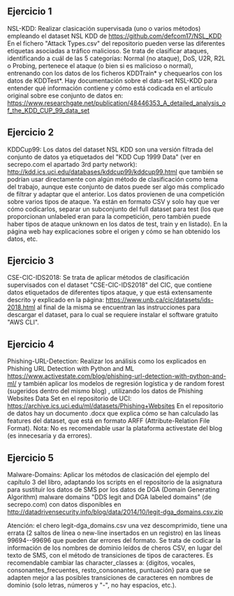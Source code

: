 
## Ejercicio 1
NSL-KDD: Realizar clasicación supervisada (uno o varios métodos) empleando el dataset NSL KDD de https://github.com/defcom17/NSL_KDD
En el fichero "Attack Types.csv" del repositorio pueden verse las diferentes etiquetas asociadas a tráfico malicioso. Se trata de clasificar ataques, identificando a cuál de las 5 categorías: Normal (no ataque), DoS, U2R, R2L o Probing, pertenece el ataque (o bien si es malicioso o normal), entrenando con los datos de los ficheros KDDTrain* y chequearlos con los datos de KDDTest*.
Hay documentación sobre el data-set NSL-KDD para entender qué información contiene y cómo está codicada en el artículo original sobre ese conjunto de datos en: https://www.researchgate.net/publication/48446353_A_detailed_analysis_of_the_KDD_CUP_99_data_set

## Ejercicio 2

KDDCup99: Los datos del dataset NSL KDD son una versión filtrada del conjunto de datos ya etiquetados del "KDD Cup 1999 Data" (ver en secrepo.com el apartado 3rd party network): http://kdd.ics.uci.edu/databases/kddcup99/kddcup99.html que también se podrían usar directamente con algún método de clasificación como tema del trabajo, aunque este conjunto de datos puede ser algo más
complicado de filtrar y adaptar que el anterior.
Los datos provienen de una competición sobre varios tipos de ataque. Ya están en formato CSV y solo hay que ver cómo codicarlos, separar un subconjunto del full dataset para test (los que proporcionan unlabeled eran para la competición, pero también puede haber tipos de ataque unknown en los datos de test, train y en listado). En la página web hay explicaciones sobre el origen y cómo se han obtenido los datos, etc.

## Ejercicio 3
CSE-CIC-IDS2018: Se trata de aplicar métodos de clasificación supervisados con el dataset "CSE-CIC-IDS2018" del CIC, que contiene datos etiquetados de diferentes tipos ataque, y que está extensamente descrito y explicado en la página: https://www.unb.ca/cic/datasets/ids-2018.html al final de la misma se encuentran las instrucciones para descargar el dataset, para lo cual se requiere instalar el software gratuito "AWS CLI".

## Ejercicio 4
Phishing-URL-Detection: Realizar los análisis como los explicados en Phishing URL Detection with Python and ML https://www.activestate.com/blog/phishing-url-detection-with-python-and-ml/ y también aplicar los modelos de regresión logística y de random forest (sugeridos dentro del mismo blog) , utilizando los datos de Phishing Websites Data Set en el repositorio de UCI: https://archive.ics.uci.edu/ml/datasets/Phishing+Websites
En el repositorio de datos hay un documento .docx que explica cómo se han calculado las features del dataset, que está en formato ARFF (Attribute-Relation File Format).
Nota: No es recomendable usar la plataforma activestate del blog (es innecesaria y da errores).

## Ejercicio 5
Malware-Domains: Aplicar los métodos de clasicación del ejemplo del capítulo 3 del libro, adaptando los scripts en el repositorio de la asignatura para sustituir los datos de SMS por los datos de DGA (Domain Generating Algorithm) malware domains "DDS legit and DGA labeled domains" (de secrepo.com) con datos disponibles en http://datadrivensecurity.info/blog/data/2014/10/legit-dga_domains.csv.zip

Atención: el chero legit-dga_domains.csv una vez descomprimido, tiene una errata (2 saltos de línea o new-line insertados en un registro) en las líneas 99694--99696 que pueden dar errores del formato.
Se trata de codicar la información de los nombres de dominio leídos de cheros CSV, en lugar del texto de SMS, con el método de transiciones de tipos de caracteres. Es recomendable cambiar las character_classes a: {digitos, vocales, consonantes_frecuentes, resto_consonantes, puntuación} para que se adapten mejor a las posibles transiciones de caracteres en nombres de dominio (solo letras, números y "-", no hay espacios, etc.).